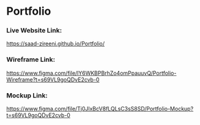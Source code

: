 # Portfolio
### Live Website Link:
https://saad-zireeni.github.io/Portfolio/

### Wireframe Link:
https://www.figma.com/file/lY6WKBPBrhZo4omPpauuvQ/Portfolio-Wireframe?t=s69VL9goQDvE2cvb-0

### Mockup Link:
https://www.figma.com/file/Tj0JlxBcV8fLQLsC3sS8SD/Portfolio-Mockup?t=s69VL9goQDvE2cvb-0